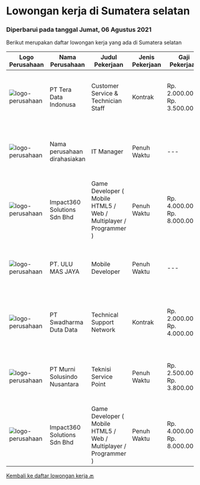 
  # Lowongan kerja di Sumatera selatan

  ### Diperbarui pada tanggal Jumat, 06 Agustus 2021

  Berikut merupakan daftar lowongan kerja yang ada di Sumatera selatan

  |Logo Perusahaan | Nama Perusahaan | Judul Pekerjaan | Jenis Pekerjaan | Gaji Pekerjaan | Lokasi | Deskripsi | Tanggal diunggah | Pranala |
  | -------------- | --------------- | --------------- | --------- | --------- | -------------- | ------- | ----------- | ----------- |
  |![logo-perusahaan](https://image-service-cdn.seek.com.au/2a9127ac3fd3db07b1d723c6316f9c097591f346/ee4dce1061f3f616224767ad58cb2fc751b8d2dc)|PT Tera Data Indonusa|Customer Service & Technician Staff|Kontrak|Rp. 2.000.000-Rp. 3.500.000|Yogyakarta|Deskripsi Pekerjaan: Fast respon dalam menerima keluhan pelanggan. Menerima dan menjawab telepon masuk. Mampu bekerjasama dengan divisi lain termasuk...|Kamis, 05 Agustus 2021|https://www.jobstreet.co.id/id/job/customer-service-technician-staff-3594542?token=0~45092acf-b555-4897-bd38-cd99f36f8c78&sectionRank=1&jobId=jobstreet-id-job-3594542|
|![logo-perusahaan](https://us.123rf.com/450wm/pavelstasevich/pavelstasevich1811/pavelstasevich181101027/112815900-stock-vector-no-image-available-icon-flat-vector.jpg?ver=6)|Nama perusahaan dirahasiakan|IT Manager|Penuh Waktu|---|Bali|Pendidikan minimal S1 segala jurusan Memiliki pengetahuan mengenai PHP dan bahasa pemrograman lainnya atau menguasai jaringan Gaji negotiable...|Senin, 02 Agustus 2021|https://www.jobstreet.co.id/id/job/it-manager-3590361?token=0~45092acf-b555-4897-bd38-cd99f36f8c78&sectionRank=2&jobId=jobstreet-id-job-3590361|
|![logo-perusahaan](https://image-service-cdn.seek.com.au/f3e505b4d9da682a6f4f311bd59ccfe97c6d80cd/ee4dce1061f3f616224767ad58cb2fc751b8d2dc)|Impact360 Solutions Sdn Bhd|Game Developer ( Mobile HTML5 / Web / Multiplayer / Programmer )|Penuh Waktu|Rp. 4.000.000-Rp. 8.000.000|Aceh|We are hiring remote HTML5 game developers from all parts of Indonesia. If you have real experience building HTML5 games or applications, you're...|Kamis, 22 Juli 2021|https://www.jobstreet.co.id/id/job/game-developer-mobile-html5-web-multiplayer-programmer-4618301/origin/my?token=0~45092acf-b555-4897-bd38-cd99f36f8c78&sectionRank=3&jobId=jobstreet-my-job-4618301|
|![logo-perusahaan](https://image-service-cdn.seek.com.au/76fc80f47ddc5a13a25acac921cfdf4bb7c6aa15/ee4dce1061f3f616224767ad58cb2fc751b8d2dc)|PT. ULU MAS JAYA|Mobile Developer|Penuh Waktu|---|Tangerang|Mobile DeveloperPT. ULU MAS JAYARequirements : Design and develop a mobile application (Android &amp; iOS). Experienced in developing Android / IOS at...|Jumat, 23 Juli 2021|https://www.jobstreet.co.id/id/job/mobile-developer-3584224?token=0~45092acf-b555-4897-bd38-cd99f36f8c78&sectionRank=4&jobId=jobstreet-id-job-3584224|
|![logo-perusahaan](https://image-service-cdn.seek.com.au/e9e62ed076e33544df35a291ef65dfa2ce20040b/ee4dce1061f3f616224767ad58cb2fc751b8d2dc)|PT Swadharma Duta Data|Technical Support Network|Kontrak|Rp. 2.000.000-Rp. 4.000.000|Jakarta Raya|Persyaratan Umum :1.	Usia Maksimal 30 Tahun2.	Pendidikan min S1 T.Informatika/T.Komputer3.	IPK min. 2,754.	Berpengalaman, pada bidang yang sama...|Kamis, 15 Juli 2021|https://www.jobstreet.co.id/id/job/technical-support-network-3578716?token=0~45092acf-b555-4897-bd38-cd99f36f8c78&sectionRank=5&jobId=jobstreet-id-job-3578716|
|![logo-perusahaan](https://image-service-cdn.seek.com.au/2d1ea8ff0455564725ee461e7649b26b6f031a13/ee4dce1061f3f616224767ad58cb2fc751b8d2dc)|PT Murni Solusindo Nusantara|Teknisi Service Point|Penuh Waktu|Rp. 2.500.000-Rp. 3.800.000|Cirebon|DESKRIPSI PEKERJAAN: Melakukan PM (Preventive Maintenance) dan CM (Corrective Maintenance) ke customer sesuai dengan SLA yang sudah ditetapkan....|Selasa, 13 Juli 2021|https://www.jobstreet.co.id/id/job/teknisi-service-point-3577394?token=0~45092acf-b555-4897-bd38-cd99f36f8c78&sectionRank=6&jobId=jobstreet-id-job-3577394|
|![logo-perusahaan](https://image-service-cdn.seek.com.au/06b729438205195a03d4bcec08ce1ddd5d9c1576/ee4dce1061f3f616224767ad58cb2fc751b8d2dc)|Impact360 Solutions Sdn Bhd|Game Developer ( Mobile HTML5 / Web / Multiplayer / Programmer )|Penuh Waktu|Rp. 4.000.000-Rp. 8.000.000|Aceh|We are hiring remote HTML5 game developers from all parts of Indonesia. If you have real experience building HTML5 games or applications, you're...|Jumat, 16 Juli 2021|https://www.jobstreet.co.id/id/job/game-developer-mobile-html5-web-multiplayer-programmer-4614896/origin/my?token=0~45092acf-b555-4897-bd38-cd99f36f8c78&sectionRank=7&jobId=jobstreet-my-job-4614896|


  [Kembali ke daftar lowongan kerja 🔙](../README.md#daftar-lowongan-kerja)
  